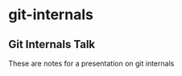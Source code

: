 git-internals
=============

## Git Internals Talk

These are notes for a presentation on git internals
